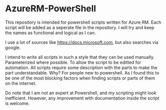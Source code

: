 # AzureRM-PowerShell

This repository is intended for powershell scripts written for Azure RM.
Each script will be added as a seperate file in the repository. I will try and keep the names as functional and logical as I can.

I use a lot of sources like https://docs.microsoft.com, but also searches via google.

I intend to write all scripts in such a style that they can be used manually. Parameterized where possible. To allow the script to be editted for automation. All scripts require some description with the parts to make the part understandable. Why? For people new to powershell. As I found this to be one of the most blocking factors when finding scripts or parts of them on the internet.

Do note that I am not an expert at Powershell, and my scripting might look inefficient. However, any improvement with documentation inside the script is welcome.
